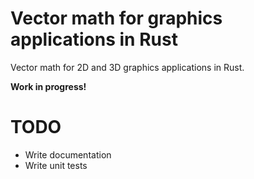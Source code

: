 # Vector math for graphics applications in Rust

Vector math for 2D and 3D graphics applications in Rust.

**Work in progress!**

# TODO

- Write documentation
- Write unit tests
